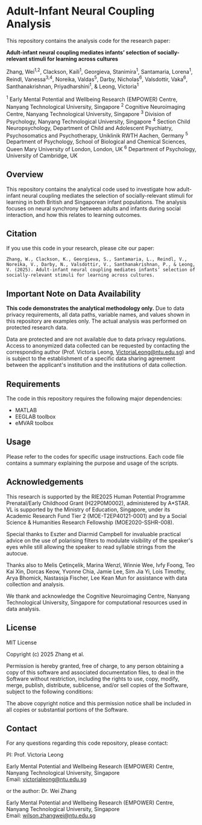 # Adult-Infant Neural Coupling Analysis

This repository contains the analysis code for the research paper:

**Adult-infant neural coupling mediates infants’ selection of socially-relevant stimuli for learning across cultures**

Zhang, Wei<sup>1,2</sup>, Clackson, Kaili<sup>1</sup>, Georgieva, Stanimira<sup>1</sup>, Santamaria, Lorena<sup>1</sup>, Reindl, Vanessa<sup>3,4</sup>, Noreika, Valdas<sup>5</sup>, Darby, Nicholas<sup>6</sup>, Valsdottir, Vaka<sup>6</sup>, Santhanakrishnan, Priyadharshini<sup>1</sup>, & Leong, Victoria<sup>1</sup>

<sup>1</sup> Early Mental Potential and Wellbeing Research (EMPOWER) Centre, Nanyang Technological University, Singapore
<sup>2</sup> Cognitive Neuroimaging Centre, Nanyang Technological University, Singapore
<sup>3</sup> Division of Psychology, Nanyang Technological University, Singapore
<sup>4</sup> Section Child Neuropsychology, Department of Child and Adolescent Psychiatry, Psychosomatics and Psychotherapy, Uniklinik RWTH Aachen, Germany
<sup>5</sup> Department of Psychology, School of Biological and Chemical Sciences, Queen Mary University of London, London, UK
<sup>6</sup> Department of Psychology, University of Cambridge, UK

## Overview

This repository contains the analytical code used to investigate how adult-infant neural coupling mediates the selection of socially-relevant stimuli for learning in both British and Singaporean infant populations. The analysis focuses on neural synchrony between adults and infants during social interaction, and how this relates to learning outcomes.

## Citation

If you use this code in your research, please cite our paper:

```
Zhang, W., Clackson, K., Georgieva, S., Santamaria, L., Reindl, V., Noreika, V., Darby, N., Valsdottir, V., Santhanakrishnan, P., & Leong, V. (2025). Adult-infant neural coupling mediates infants’ selection of socially-relevant stimuli for learning across cultures.
```

## Important Note on Data Availability

**This code demonstrates the analytical methodology only.** Due to data privacy requirements, all data paths, variable names, and values shown in this repository are examples only. The actual analysis was performed on protected research data.

Data are protected and are not available due to data privacy regulations. Access to anonymized data collected can be requested by contacting the corresponding author (Prof. Victoria Leong, VictoriaLeong@ntu.edu.sg) and is subject to the establishment of a specific data sharing agreement between the applicant's institution and the institutions of data collection.

## Requirements

The code in this repository requires the following major dependencies:
- MATLAB
- EEGLAB toolbox
- eMVAR toolbox

## Usage

Please refer to the codes for specific usage instructions. Each code file contains a summary explaining the purpose and usage of the scripts.

## Acknowledgements

This research is supported by the RIE2025 Human Potential Programme Prenatal/Early Childhood Grant (H22P0M0002), administered by A*STAR. VL is supported by the Ministry of Education, Singapore, under its Academic Research Fund Tier 2 (MOE-T2EP40121-0001) and by a Social Science & Humanities Research Fellowship (MOE2020-SSHR-008).

Special thanks to Eszter and Diarmid Campbell for invaluable practical advice on the use of polarising filters to modulate visibility of the speaker's eyes while still allowing the speaker to read syllable strings from the autocue.

Thanks also to Melis Çetinçelik, Marina Wenzl, Winnie Wee, Ivfy Foong, Teo Kai Xin, Dorcas Keow, Yvonne Chia, Jamie Lee, Sim Jia Yi, Lois Timothy, Arya Bhomick, Nastassja Fischer, Lee Kean Mun for assistance with data collection and analysis.

We thank and acknowledge the Cognitive Neuroimaging Centre, Nanyang Technological University, Singapore for computational resources used in data analysis.

## License

MIT License

Copyright (c) 2025 Zhang et al.

Permission is hereby granted, free of charge, to any person obtaining a copy of this software and associated documentation files, to deal in the Software without restriction, including the rights to use, copy, modify, merge, publish, distribute, sublicense, and/or sell copies of the Software, subject to the following conditions:

The above copyright notice and this permission notice shall be included in all copies or substantial portions of the Software.

## Contact

For any questions regarding this code repository, please contact:

PI: Prof. Victoria Leong  

Early Mental Potential and Wellbeing Research (EMPOWER) Centre,  
Nanyang Technological University, Singapore  
Email: victorialeong@ntu.edu.sg

or the author: Dr. Wei Zhang

Early Mental Potential and Wellbeing Research (EMPOWER) Centre,  
Nanyang Technological University, Singapore  
Email: wilson.zhangwei@ntu.edu.sg 
